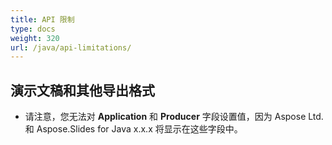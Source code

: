 ```yaml
---
title: API 限制
type: docs
weight: 320
url: /java/api-limitations/
---
```


## **演示文稿和其他导出格式**
- 请注意，您无法对 **Application** 和 **Producer** 字段设置值，因为 Aspose Ltd. 和 Aspose.Slides for Java x.x.x 将显示在这些字段中。